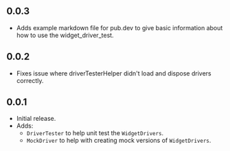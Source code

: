## 0.0.3

* Adds example markdown file for pub.dev to give basic information about how to use the widget_driver_test.

## 0.0.2

* Fixes issue where driverTesterHelper didn't load and dispose drivers correctly.

## 0.0.1

* Initial release.
* Adds:
  * `DriverTester` to help unit test the `WidgetDrivers`.
  * `MockDriver` to help with creating mock versions of `WidgetDrivers`.
